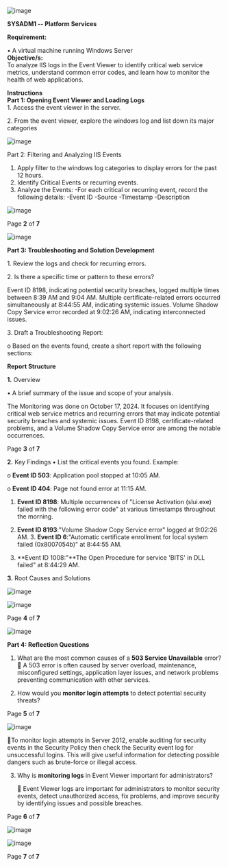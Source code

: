 ![image](https://github.com/user-attachments/assets/fce3d6a9-e3b6-4c9f-85c2-23a068c75d1e)

**SYSADM1 -- Platform Services**

**Requirement:**

• A virtual machine running Windows Server\
**Objective/s:**\
To analyze IIS logs in the Event Viewer to identify critical web service metrics, understand common error codes, and learn how to monitor the health of web applications.

**Instructions**\
**Part 1: Opening Event Viewer and Loading Logs**\
1\. Access the event viewer in the server.
   
2\. From the event viewer, explore the windows log and list down its major categories

![image](https://github.com/user-attachments/assets/c1b56d6f-acd2-4ce0-90e2-a10d873c9dcb)


Part 2: Filtering and Analyzing IIS Events
   1. Apply filter to the windows log categories to display errors for the past 12 hours.
   2. Identify Critical Events or recurring events. 
   3. Analyze the Events:
        -For each critical or recurring event, record the following details:
                -Event ID
                -Source
                -Timestamp
                -Description

![image](https://github.com/user-attachments/assets/87c16969-25e4-4f2c-96a8-d5841afcf1b4)


Page **2** of **7**

![image](https://github.com/user-attachments/assets/c6c236a4-63e4-4cfe-8b98-554bfae9fb13)

**Part 3: Troubleshooting and Solution Development**

 1\. Review the logs and check for recurring errors.
>
 2\. Is there a specific time or pattern to these errors?
>
 Event ID 8198, indicating potential security breaches, logged multiple times between 8:39 AM and 9:04 AM. Multiple certificate-related errors occurred simultaneously at 8:44:55 AM, indicating systemic issues. Volume Shadow Copy Service error recorded at 9:02:26 AM, indicating interconnected issues.
>
3\. Draft a Troubleshooting Report:
> 
   o Based on the events found, create a short report with the following sections:

**Report Structure**

**1.** Overview

• A brief summary of the issue and scope of your analysis.
>
The Monitoring was done on October 17, 2024. It focuses on identifying critical web service metrics and recurring errors that may indicate potential security breaches and systemic issues. Event ID 8198, certificate-related problems, and a Volume Shadow Copy Service error are among the notable occurrences.

Page **3** of **7**

**2.** Key Findings
• List the critical events you found. Example:
>
  o **Event ID 503**: Application pool stopped at 10:05 AM.

  o **Event ID 404**: Page not found error at 11:15 AM.

1. **Event ID 8198**: Multiple occurrences of \"License Activation (slui.exe) failed with the following error code\" at various timestamps throughout the morning.

2. **Event ID 8193**:\"Volume Shadow Copy Service error\" logged at 9:02:26 AM. 3. **Event ID 6**:\"Automatic certificate enrollment for local system failed (0x8007054b)\" at 8:44:55 AM.

3. **Event ID 1008:\"**The Open Procedure for service \'BITS\' in DLL failed\" at 8:44:29 AM.

**3.** Root Causes and Solutions

![image](https://github.com/user-attachments/assets/e2f78a81-ee36-46a6-aad5-8214193e942c)


![image](https://github.com/user-attachments/assets/85ed1d16-b9da-40b4-a27e-dc6644979e29)

Page **4** of **7**

![image](https://github.com/user-attachments/assets/46875584-e73a-49d1-aa0c-116b33c63491)


**Part 4: Reflection Questions**

1. What are the most common causes of a **503 Service Unavailable** error?
    A 503 error is often caused by server overload, maintenance, misconfigured settings, application layer issues, and network problems preventing communication with other services.

2. How would you **monitor login attempts** to detect potential security threats?

Page **5** of **7**

   ![image](https://github.com/user-attachments/assets/8d343947-cb69-4fda-84c2-7045e068c90d)
   
   To monitor login attempts in Server 2012, enable auditing for security events in the Security Policy then check the Security event       log for unsuccessful logins. This will give useful information for detecting possible dangers such as brute-force or illegal access.

3. Why is **monitoring logs** in Event Viewer important for administrators?
   
    Event Viewer logs are important for administrators to monitor security events, detect unauthorized
access, fix problems, and improve security by identifying issues and possible breaches.


Page **6** of **7**

![image](https://github.com/user-attachments/assets/639f1956-6cf0-479f-bab2-7af254fbd714)

![image](https://github.com/user-attachments/assets/21a41825-ea80-485f-bcf0-bbcf78b3a82d)



Page **7** of **7**
